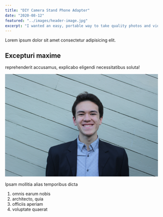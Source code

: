```yaml
---
title: "DIY Camera Stand Phone Adapter"
date: "2020-08-12"
featured: "../images/header-image.jpg"
excerpt: "I wanted an easy, portable way to take quality photos and videos. This is what I came up with..."
---
```


Lorem ipsum dolor sit amet consectetur adipisicing elit.

## Excepturi maxime

reprehenderit accusamus, explicabo eligendi necessitatibus soluta!

![gatsby tutorial](../images/gatsby-tutorial.jpeg)

Ipsam mollitia alias temporibus dicta

1. omnis earum nobis
2. architecto, quia
3. officiis aperiam
4. voluptate quaerat